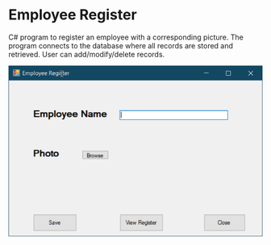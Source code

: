 # Employee Register
C# program to register an employee with a corresponding picture. The program connects to the database where all records are stored and retrieved. 
User can add/modify/delete records.

![showcase](https://github.com/sbozich/Employee-Register/blob/main/showcase.gif)
